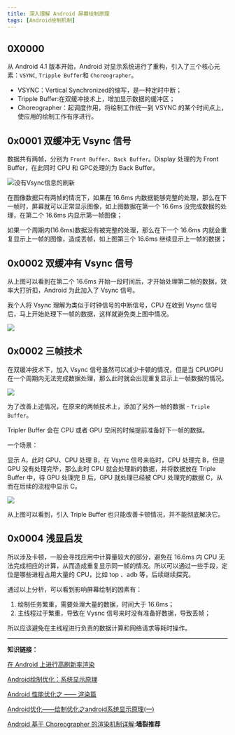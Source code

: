 ```yaml
---
title: 深入理解 Android 屏幕绘制原理
tags: [Android绘制机制]
---
```


## 0X0000 

从 Android 4.1 版本开始，Android 对显示系统进行了重构，引入了三个核心元素：`VSYNC`, `Tripple Buffer`和 `Choreographer`。


* VSYNC：Vertical Synchronized的缩写，是一种定时中断；
* Tripple Buffer:在双缓冲技术上，增加显示数据的缓冲区；
* Choreographer：起调度作用，将绘制工作统一到 VSYNC 的某个时间点上，使应用的绘制工作有序进行。

## 0x0001 双缓冲无 Vsync 信号

数据共有两帧，分别为 `Front Buffer`、`Back Buffer`。Display 处理的为 Front Buffer，在此同时 CPU 和 GPC处理的为 Back Buffer。

![没有Vsync信息的刷新](https://img-blog.csdn.net/20181019152917317?watermark/2/text/aHR0cHM6Ly9ibG9nLmNzZG4ubmV0L3UwMTMxODM2MDg=/font/5a6L5L2T/fontsize/400/fill/I0JBQkFCMA==/dissolve/70)

在图像数据只有两帧的情况下，如果在 16.6ms 内数据能够完整的处理，那么在下一帧时，屏幕就可以正常显示图像，如上图数据在第一个 16.6ms 没完成数据的处理，在第二个 16.6ms 内显示第一帧图像；

如果一个周期内(16.6ms)数据没有被完整的处理，那么在下一个 16.6ms 内就会重复显示上一帧的图像，造成丢帧，如上图第三个 16.6ms 继续显示上一帧的数据；


## 0x0002 双缓冲有 Vsync 信号

从上图可以看到在第二个 16.6ms 开始一段时间后，才开始处理第二帧的数据，效率大打折扣，Android 为此加入了 Vsync 信号。

我个人将 Vsync 理解为类似于时钟信号的中断信号，CPU 在收到 Vsync 信号后，马上开始处理下一帧的数据，这样就避免类上图中情况。

![](https://img-blog.csdn.net/20181019154238113?watermark/2/text/aHR0cHM6Ly9ibG9nLmNzZG4ubmV0L3UwMTMxODM2MDg=/font/5a6L5L2T/fontsize/400/fill/I0JBQkFCMA==/dissolve/70)

## 0x0002 三帧技术

在双缓冲技术下，加入 Vsync 信号虽然可以减少卡顿的情况，但是当 CPU/GPU
在一个周期内无法完成数据处理，那么此时就会出现重复显示上一帧数据的情况。

![](https://img-blog.csdn.net/20181019153130119?watermark/2/text/aHR0cHM6Ly9ibG9nLmNzZG4ubmV0L3UwMTMxODM2MDg=/font/5a6L5L2T/fontsize/400/fill/I0JBQkFCMA==/dissolve/70)

为了改善上述情况，在原来的两帧技术上，添加了另外一帧的数据 - `Triple Buffer`。

Tripler  Buffer 会在 CPU 或者 GPU 空闲的时候提前准备好下一帧的数据。

一个场景：

显示 A，此时 GPU、CPU 处理 B，在 Vsync 信号来临时，CPU 处理完 B，但是 GPU 没有处理完毕，那么此时 CPU 就会处理新的数据，并将数据放在 Triple Buffer 中，待 GPU 处理完 B 后，GPU 就处理已经被 CPU 处理完的数据 C，从而在后续的流程中显示 C。

![](https://img-blog.csdn.net/20170612230156826?watermark/2/text/aHR0cDovL2Jsb2cuY3Nkbi5uZXQvbGlwZW5nc2hpd28=/font/5a6L5L2T/fontsize/400/fill/I0JBQkFCMA==/dissolve/70/gravity/Center)

从上图可以看到，引入 Triple Buffer 也只能改善卡顿情况，并不能彻底解决它。

## 0x0004 浅显启发

所以涉及卡顿，一般会寻找应用中计算量较大的部分，避免在 16.6ms 内 CPU 无法完成相应的计算，从而造成重复显示同一帧的情况。所以可以通过一些手段，定位是哪些进程占用大量的 CPU，比如 top 、adb 等，后续继续探究。


通过以上分析，可以看到影响屏幕绘制的因素有：

1. 绘制任务繁重，需要处理大量的数据，时间大于 16.6ms；
2. 主线程过于繁重，导致在 Vysnc 信号来时没有准备好数据，导致丢帧；

所以应该避免在主线程进行负责的数据计算和网络请求等耗时操作。

---


**知识链接：**

[在 Android 上进行高刷新率渲染](https://mp.weixin.qq.com/s?__biz=MzAwODY4OTk2Mg==&mid=2652054054&idx=1&sn=fe3fbfc0ad36d0a9d6abfd012770c29c&chksm=808c8263b7fb0b751fccc803798951e4ad0cdcaba9162d8d5ae8d13b67a100fd4d2ff5b9a2ae&scene=21#wechat_redirect)


[Android绘制优化：系统显示原理](https://blog.csdn.net/u010215167/article/details/90417761)

[Android 性能优化之 —— 渲染篇](https://shoewann0402.github.io/2016/05/29/Android%E6%80%A7%E8%83%BD%E4%BC%98%E5%8C%96%E4%B9%8B%E2%80%94%E2%80%94%E6%B8%B2%E6%9F%93%E7%AF%87/)

[Android优化——绘制优化之android系统显示原理(一)](https://blog.csdn.net/u013183608/article/details/83061593?utm_medium=distribute.pc_relevant_right.none-task-blog-BlogCommendFromMachineLearnPai2-3.nonecase&depth_1-utm_source=distribute.pc_relevant_right.none-task-blog-BlogCommendFromMachineLearnPai2-3.nonecase)


[Android 基于 Choreographer 的渲染机制详解](https://androidperformance.com/2019/10/22/Android-Choreographer/):**墙裂推荐**